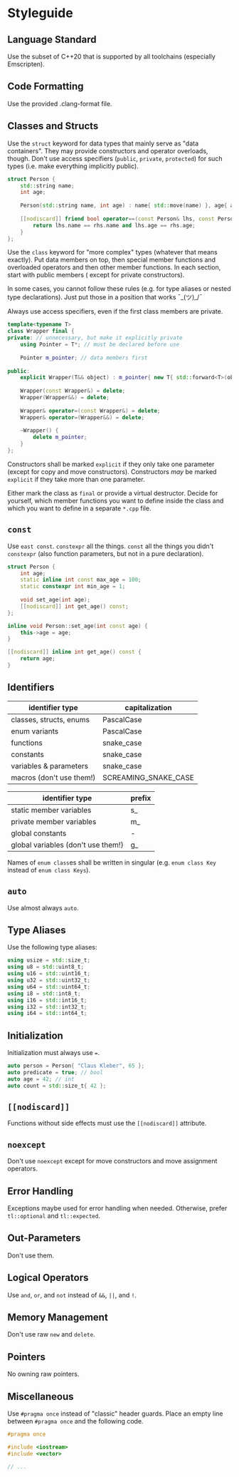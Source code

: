 # Styleguide

## Language Standard
Use the subset of C++20 that is supported by all toolchains (especially Emscripten).

## Code Formatting
Use the provided .clang-format file.

## Classes and Structs
Use the `struct` keyword for data types that mainly serve as "data containers". They may provide constructors and
operator overloads, though. Don't use access specifiers (`public`, `private`, `protected`) for such types (i.e. make
everything implicitly public).

```cpp
struct Person {
    std::string name;
    int age;
    
    Person(std::string name, int age) : name{ std::move(name) }, age{ age } { }
    
    [[nodiscard]] friend bool operator==(const Person& lhs, const Person& rhs) {
        return lhs.name == rhs.name and lhs.age == rhs.age;
    }
};
```

Use the `class` keyword for "more complex" types (whatever that means exactly). Put data members on top, then special
member functions and overloaded operators and then other member functions. In each section, start with public members (
except for private constructors).

In some cases, you cannot follow these rules (e.g. for type aliases or nested type declarations). Just put those in a
position that works ¯\_(ツ)_/¯

Always use access specifiers, even if the first class members are private.

```cpp
template<typename T>
class Wrapper final {
private: // unnecessary, but make it explicitly private
    using Pointer = T*; // must be declared before use
    
    Pointer m_pointer; // data members first
    
public:
    explicit Wrapper(T&& object) : m_pointer{ new T{ std::forward<T>(object) } } { }
    
    Wrapper(const Wrapper&) = delete;
    Wrapper(Wrapper&&) = delete;
    
    Wrapper& operator=(const Wrapper&) = delete;
    Wrapper& operator=(Wrapper&&) = delete;
    
    ~Wrapper() {
        delete m_pointer;
    }
};
```

Constructors shall be marked `explicit` if they only take one parameter (except for copy and move constructors).
Constructors *may* be marked `explicit` if they take more than one parameter.

Either mark the class as `final` or provide a virtual destructor.
Decide for yourself, which member functions you want to define inside the class and which you want to define in a
separate `*.cpp` file.

## `const`
Use `east const`. `constexpr` all the things. `const` all the things you didn't `constexpr` (also function parameters, but not in a pure declaration).

```cpp
struct Person {
    int age;
    static inline int const max_age = 100;
    static constexpr int min_age = 1;
    
    void set_age(int age);
    [[nodiscard]] int get_age() const;
};

inline void Person::set_age(int const age) {
    this->age = age;
}

[[nodiscard]] inline int get_age() const {
    return age;
} 
```

## Identifiers
| identifier type          | capitalization       |
|--------------------------|----------------------|
| classes, structs, enums  | PascalCase           |
| enum variants            | PascalCase           |
| functions                | snake_case           |
| constants                | snake_case           |
| variables & parameters   | snake_case           |
| macros (don't use them!) | SCREAMING_SNAKE_CASE |


| identifier type                    | prefix |
|------------------------------------|--------|
| static member variables            | s_     |
| private member variables           | m_     |
| global constants                   | -      |
| global variables (don't use them!) | g_     |

Names of `enum class`es shall be written in singular (e.g. `enum class Key` instead of `enum class Keys`).

## `auto`
Use almost always `auto`.

## Type Aliases
Use the following type aliases:
```cpp
using usize = std::size_t;
using u8 = std::uint8_t;
using u16 = std::uint16_t;
using u32 = std::uint32_t;
using u64 = std::uint64_t;
using i8 = std::int8_t;
using i16 = std::int16_t;
using i32 = std::int32_t;
using i64 = std::int64_t;
```

## Initialization
Initialization must always use `=`.
```cpp
auto person = Person{ "Claus Kleber", 65 };
auto predicate = true; // bool
auto age = 42; // int
auto count = std::size_t{ 42 };
```

## `[[nodiscard]]`
Functions without side effects must use the `[[nodiscard]]` attribute.

## `noexcept`

Don't use `noexcept` except for move constructors and move assignment operators.

## Error Handling
Exceptions maybe used for error handling when needed. Otherwise, prefer `tl::optional` and `tl::expected`.

## Out-Parameters
Don't use them.

## Logical Operators
Use `and`, `or`, and `not` instead of `&&`, `||`, and `!`.

## Memory Management
Don't use raw `new` and `delete`.

## Pointers
No owning raw pointers.

## Miscellaneous

Use `#pragma once` instead of "classic" header guards. Place an empty line between `#pragma once` and the following
code.

```cpp
#pragma once

#include <iostream>
#include <vector>

// ...
```
